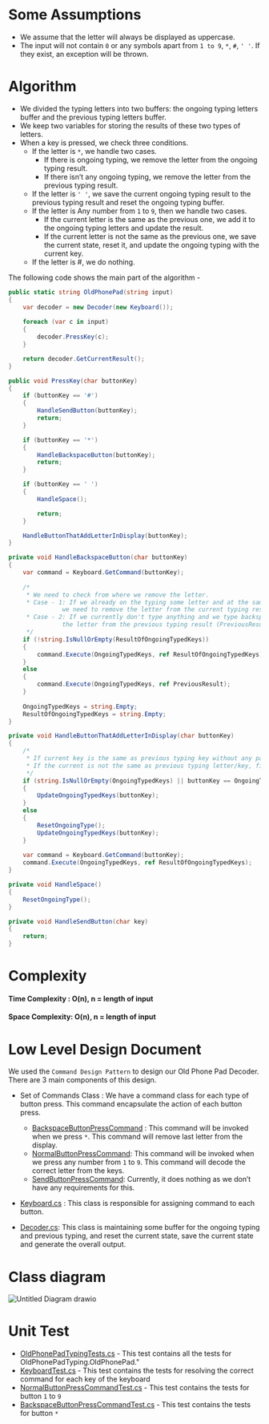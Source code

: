 # Some Assumptions
- We assume that the letter will always be displayed as uppercase.
- The input will not contain `0` or any symbols apart from `1 to 9`, `*`, `#`, `' '`. If they exist, an exception will be thrown.

# Algorithm
- We divided the typing letters into two buffers: the ongoing typing letters buffer and the previous typing letters buffer.
- We keep two variables for storing the results of these two types of letters.
- When a key is pressed, we check three conditions.
  - If the letter is `*`, we handle two cases.
    - If there is ongoing typing, we remove the letter from the ongoing typing result.
    - If there isn’t any ongoing typing, we remove the letter from the previous typing result.
  - If the letter is `' '`, we save the current ongoing typing result to the previous typing result and reset the ongoing typing buffer.
  - If the letter is Any number from `1` to `9`, then we handle two cases.
    - If the current letter is the same as the previous one, we add it to the ongoing typing letters and update the result.
    - If the current letter is not the same as the previous one, we save the current state, reset it, and update the ongoing typing with the current key.
  - If the letter is #, we do nothing.

The following code shows the main part of the algorithm - 


```C#
public static string OldPhonePad(string input)
{
    var decoder = new Decoder(new Keyboard());
    
    foreach (var c in input)
    {
        decoder.PressKey(c);
    }

    return decoder.GetCurrentResult();
}

public void PressKey(char buttonKey)
{
    if (buttonKey == '#')
    {
        HandleSendButton(buttonKey);
        return;
    }

    if (buttonKey == '*')
    {
        HandleBackspaceButton(buttonKey);
        return;
    }

    if (buttonKey == ' ')
    {
        HandleSpace();

        return;
    }

    HandleButtonThatAddLetterInDisplay(buttonKey);
}

private void HandleBackspaceButton(char buttonKey)
{
    var command = Keyboard.GetCommand(buttonKey);
    
    /*
     * We need to check from where we remove the letter.
     * Case - 1: If we already on the typing some letter and at the same we type backspace(*), in that case
               we need to remove the letter from the current typing result (ResultOfOngoingTypedKeys).
     * Case - 2: If we currently don't type anything and we type backspace(*), in that case we need to remove
               the letter from the previous typing result (PreviousResult).
     */
    if (!string.IsNullOrEmpty(ResultOfOngoingTypedKeys))
    {
        command.Execute(OngoingTypedKeys, ref ResultOfOngoingTypedKeys);
    }
    else
    {
        command.Execute(OngoingTypedKeys, ref PreviousResult);
    }
    
    OngoingTypedKeys = string.Empty;
    ResultOfOngoingTypedKeys = string.Empty;
}

private void HandleButtonThatAddLetterInDisplay(char buttonKey)
{
    /*
     * If current key is the same as previous typing key without any pause, then we can update the display without resetting the ongoing typing.
     * If the current is not the same as previous typing letter/key, first we need to save and reset the previous typing, then we need to update the current type key.
     */
    if (string.IsNullOrEmpty(OngoingTypedKeys) || buttonKey == OngoingTypedKeys.Last())
    {
        UpdateOngoingTypedKeys(buttonKey);
    }
    else
    {
        ResetOngoingType();
        UpdateOngoingTypedKeys(buttonKey);
    }
    
    var command = Keyboard.GetCommand(buttonKey);
    command.Execute(OngoingTypedKeys, ref ResultOfOngoingTypedKeys);
}

private void HandleSpace()
{
    ResetOngoingType();
}

private void HandleSendButton(char key)
{
    return;
}
```

# Complexity
#### Time Complexity : O(n), n = length of input
#### Space Complexity: O(n), n = length of input

# Low Level Design Document

We used the `Command Design Pattern` to design our Old Phone Pad Decoder. There are 3 main components of this design.
- Set of Commands Class : We have a command class for each type of button press. This command encapsulate the action of each button press.
  - [BackspaceButtonPressCommand](OldPhonePadDecoder/Commands/BackspaceButtonPressCommand.cs) : This command will be invoked when we press `*`. This command will remove last letter from the display.
  - [NormalButtonPressCommand](OldPhonePadDecoder/Commands/NormalButtonPressCommand.cs): This command will be invoked when we press any number from `1` to `9`. This command will decode the correct letter from the keys.
  - [SendButtonPressCommand](OldPhonePadDecoder/Commands/SendButtonPressCommand.cs): Currently, it does nothing as we don’t have any requirements for this.

- [Keyboard.cs](OldPhonePadDecoder/Keyboard.cs) : This class is responsible for assigning command to each button.
- [Decoder.cs](OldPhonePadDecoder/Decoder.cs): This class is maintaining some buffer for the ongoing typing and previous typing, and reset the current state, save the current state and generate the overall output.

# Class diagram

![Untitled Diagram drawio](https://github.com/user-attachments/assets/882a6fc5-8f44-4ecf-8951-e4a54aaa16c9)

# Unit Test
- [OldPhonePadTypingTests.cs](OldPhonePadDecoder.Tests/OldPhonePadTypingTests.cs) - This test contains all the tests for OldPhonePadTyping.OldPhonePad."
- [KeyboardTest.cs](OldPhonePadDecoder.Tests/KeyboardTest.cs) - This test contains the tests for resolving the correct command for each key of the keyboard
- [NormalButtonPressCommandTest.cs](OldPhonePadDecoder.Tests/NormalButtonPressCommandTest.cs) - This test contains the tests for button `1` to `9`
- [BackspaceButtonPressCommandTest.cs](OldPhonePadDecoder.Tests/BackspaceButtonPressCommandTest.cs) - This test contains the tests for button `*`
